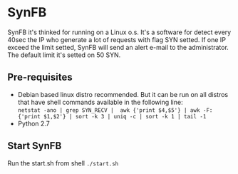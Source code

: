 # SynFB
<p>SynFB it's thinked for running on a Linux o.s. It's a software for detect every 40sec the IP who generate a lot of requests with flag SYN setted.
If one IP exceed the limit setted, SynFB will send an alert e-mail to the administrator.
The default limit it's setted on 50 SYN.</p>
<h2>Pre-requisites</h2>
<ul>
    <li>Debian based linux distro recommended. But it can be run on all distros that have shell commands available in the following line:
        <br><code>netstat -ano | grep SYN_RECV |  awk {'print $4,$5'} | awk -F: {'print $1,$2'} | sort -k 3 | uniq -c | sort -k 1 | tail -1</code></li>
    <li>Python 2.7</li>
</ul>

<h2>Start SynFB</h2>
<p>Run the start.sh from shell <code>./start.sh</code></p>

